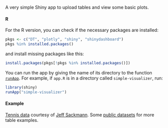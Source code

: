 A very simple Shiny app to upload tables and view some basic plots.

<h4>R</h4>

For the R version, you can check if the necessary packages are installed:

```r
pkgs <- c("DT", "plotly", "shiny", "shinydashboard")
pkgs %in% installed.packages()
```

and install missing packages like this:

```r
install.packages(pkgs[!pkgs %in% installed.packages()])
```

You can run the app by giving the name of its directory to the function <code><a href="https://www.rdocumentation.org/packages/shiny/versions/1.8.1.1/topics/runApp" class="external-link">runApp</a></code>. For example, if <code>app.R</code> is in a directory called <code>simple-visualizer</code>, run:

```r
library(shiny)
runApp("simple-visualizer")
```

<h4>Example</h4>

<p><a href="https://github.com/JeffSackmann/tennis_atp/blob/master/atp_matches_2023.csv" class="external-link">Tennis data</a> courtesy of <a href="https://github.com/JeffSackmann/tennis_atp" class="external-link">Jeff Sackmann</a>. Some <a href="https://github.com/awesomedata/awesome-public-datasets" class="external-link">public datasets</a> for more table examples.</p>
